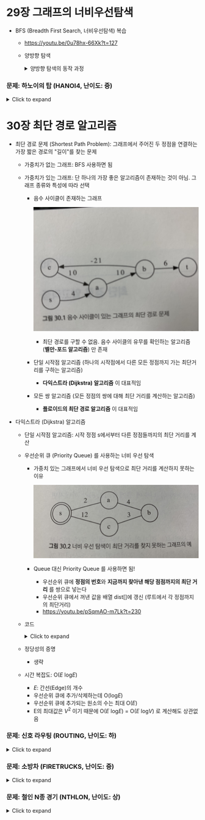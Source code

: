 # 29장 그래프의 너비우선탐색

- BFS (Breadth First Search, 너비우선탐색) 복습
  - https://youtu.be/0u78hx-66Xk?t=127
  - 양방향 탐색
    <details>
    <summary>양방향 탐색의 동작 과정</summary>

    ![](images/00.jpg)
    </details>

### 문제: 하노이의 탑 (HANOI4, 난이도: 중)

<details>
<summary>Click to expand</summary>

- 예제 입력

  ```
  3 (테스트 케이스의 수 C)
  
  5 (원반의 총 수 n)
  
  (1) 1
  (1) 3
  (2) 5 4
  (1) 2
  
  (0)
  (0)
  (0)
  (5) 5 4 3 2 1
  
  3 (원반의 총 수 n)
  
  (1) 2
  (0)
  (2) 3 1
  (0)
  
  (0)
  (0)
  (0)
  (3) 3 2 1
  
  10 (원반의 총 수 n)
  
  (2) 8 7
  (2) 5 4
  (3) 6 3 2
  (3) 10 9 1
  
  (0)
  (0)
  (0)
  (10) 10 9 8 7 6 5 4 3 2 1
  ```

- 원반이 꽂혀있는 상태 하나가 한개의 정점(vertex)이 됨

  - 그 상태에서 원반을 하나 옮겨서 만들 수 있는 상태가 그 정점에 연결된 정점이 됨

  - 원반이 꽂혀있는 상태를 4개의 정수배열로 표현해버리면 메모리소비가 크므로 비트마스크를 사용

  - 각 원반이 몇번 기둥이 꽂혀있는지가 결정되면 각 기둥에 원반이 어떻게 꽂힐지도 결정됨

    ```java
    class State {
        int diskState = 0; // 디스크가 어느 기둥에 꽂혀 있는지를 비트로 표현
    
        public void setDisk(int diskNum, int towerNum) {
          // 해당 diskNum 위치의 기존 towerNum 값 지우기
          this.diskState = this.diskState & ~(3 << (diskNum * 2));
    
          // 해당 diskNum 위치에 새로운 towerNum 값 넣기
          this.diskState = this.diskState | (towerNum << (diskNum * 2));
        }
    
        public int[] getTops() {
          int[] tops = new int[] {-1, -1, -1, -1};
          int currentDiskNum = 0;
          int currentDiskState = this.diskState;
          while (currentDiskState != 0) {
            int towerNum = currentDiskState & 3;
            if (tops[towerNum] == -1) {
              tops[towerNum] = currentDiskNum;
            } else {
              tops[towerNum] = Math.min(tops[towerNum], currentDiskNum);
            }
            currentDiskNum++;
            currentDiskState = currentDiskState >> 2;
          }
          return tops;
        }
    }
    ```

- 단방향 탐색

  ```java
  int solve(State initialState, State finalState) {
  		var queue = new LinkedList<State>();
      queue.addLast(initialState);
      count[initialState.diskState] = 0;
  
      while (!queue.isEmpty()) {
        State state = queue.removeFirst();
        int[] tops = state.getTops();
  
        for (int towerNumFrom = 0; towerNumFrom < 4; towerNumFrom++) {
            int top = tops[towerNumFrom];
            if (top == -1) continue; // 원반이 없는 기둥은 패스
  
            for (int towerNumTo = 0; towerNumTo < 4; towerNumTo++) {
                if (towerNumFrom == towerNumTo) continue; // 같은 기둥으로는 옮길 수 없다
  
                // 옮기려는 기둥의 맨 위의 원반이 지금 옮기려는 원반보다 번호가 작다면 옮길 수 없다
                // 옮기려는 기둥이 비어있으면 가능
                if (tops[towerNumTo] != -1 && tops[towerNumTo] < top) continue;
  
                // 원반 옮겨서 새로운 state 생성
                State newState = state.newState(top, towerNumTo);
  
                // 이미 방문했던 state라면 스킵
                if (count[newState.diskState] != -1) continue;
  
                // 최종상태에 도달했다면
                if (newState.diskState == finalState.diskState) {
                  return count[state.diskState] + 1;
                }
  
                // 아직까지 발견되지 않은 state라면 지금까지의 count에 +1해서 기록
                count[newState.diskState] = count[state.diskState] + 1;
              
              	// 큐에 넣는다
                queue.addLast(newState);
            }
        }
      }
      return -1;
  }
  ```

  

- 양방향 탐색

  ```java
  int solve(State initialState, State finalState) {
      LinkedList<State> queue = new LinkedList<>();
    
      queue.addLast(initialState);
      count[initialState.diskState] = 1; // 1을 넣는다!
    
      queue.addLast(finalState);
      count[finalState.diskState] = -1; // -1을 넣는다!
  
      while (!queue.isEmpty()) {
          State state = queue.removeFirst();
          int[] tops = state.getTops();
  
          for (int towerNumFrom = 0; towerNumFrom < 4; towerNumFrom++) {
              int top = tops[towerNumFrom];
              if (top == -1) continue; // 원반이 없는 기둥은 패스
  
              for (int towerNumTo = 0; towerNumTo < 4; towerNumTo++) {
                if (towerNumFrom == towerNumTo) continue; // 같은 기둥으로는 옮길 수 없다
  
                // 옮기려는 기둥의 맨 위의 원반이 지금 옮기려는 원반보다 번호가 작다면 옮길 수 없다
                // 옮기려는 기둥이 비어있으면 가능
                if (tops[towerNumTo] != -1 && tops[towerNumTo] < top) continue;
  
                // 원반 옮겨서 새로운 state 생성
                State newState = state.newState(top, towerNumTo);
  
                // 이미 방문했던 state라면 스킵
                if (Integer.signum(count[state.diskState])
                    == Integer.signum(count[newState.diskState])) continue;
  
                // 중간에서 만났다면
                if (-Integer.signum(count[state.diskState])
                    == Integer.signum(count[newState.diskState])) {
                  return  Math.abs(count[state.diskState])
                    + Math.abs(count[newState.diskState]) - 1;
                }
  
                // 아직 방문하지 않은 state라면
                if (count[state.diskState] > 0) {
                  count[newState.diskState] = count[state.diskState] + 1;
                } else {
                  count[newState.diskState] = count[state.diskState] - 1;
                }
                queue.addLast(newState);
              }
          }
      }
      return -1;
  }
  ```

</details>  



# 30장 최단 경로 알고리즘

- 최단 경로 문제 (Shortest Path Problem): 그래프에서 주어진 두 정점을 연결하는 가장 짧은 경로의 "길이"를 찾는 문제

  - 가중치가 없는 그래프: BFS 사용하면 됨

  - 가중치가 있는 그래프: 단 하나의 가장 좋은 알고리즘이 존재하는 것이 아님. 그래프 종류와 특성에 따라 선택

    - 음수 사이클이 존재하는 그래프

      ![](images/02.jpg)

      - 최단 경로를 구할 수 없음. 음수 사이클의 유무를 확인하는 알고리즘 (**벨만-포드 알고리즘**) 만 존재

    - 단일 시작점 알고리즘 (하나의 시작점에서 다른 모든 정점까지 가는 최단거리를 구하는 알고리즘)

      - **다익스트라 (Dijkstra) 알고리즘** 이 대표적임

    - 모든 쌍 알고리즘 (모든 정점의 쌍에 대해 최단 거리를 계산하는 알고리즘)

      - **플로이드의 최단 경로 알고리즘** 이 대표적임

        

- 다익스트라 (Dijkstra) 알고리즘

  - 단일 시작점 알고리즘: 시작 정점 s에서부터 다른 정점들까지의 최단 거리를 계산

  - 우선순위 큐 (Priority Queue) 를 사용하는 너비 우선 탐색

    - 가중치 있는 그래프에서 너비 우선 탐색으로 최단 거리를 계산하지 못하는 이유

      ![](images/01.jpg)

    - Queue 대신 Priority Queue 를 사용하면 됨!

      - 우선순위 큐에 **정점의 번호**와 **지금까지 찾아낸 해당 점점까지의 최단 거리** 를 쌍으로 넣는다
      - 우선순위 큐에서 꺼낸 값을 배열 dist[]에 갱신 (루트에서 각 정점까지의 최단거리)
      - https://youtu.be/pSqmAO-m7Lk?t=230

  - 코드
    <details>
    <summary>Click to expand</summary>

    ```java
    class Pair {
        Pair(int vertexNum, int cost) {
          this.vertexNum = vertexNum;
          this.cost = cost;
        }
        int vertexNum;
        int cost;
    }
    
    int[] dijkstra(List<List<Pair>> adj) {
        int n = adj.size(); // 정점(vertex)의 개수
    
        int[] dist = new int[n];
        Arrays.fill(dist, Integer.MAX_VALUE);
        dist[0] = 0; // 시작점의 dist는 0
    
        var pq = new PriorityQueue<Pair>(Comparator.comparingInt(v -> v.cost));
        pq.add(new Pair(0, 0));
        while (!pq.isEmpty()) {
          Pair currentVertex = pq.poll();
    
          // 만약 지금 꺼낸 것보다 더 짧은 경로를 알고 있다면 지금 꺼낸 것을 무시한다
          if (dist[currentVertex.vertexNum] < currentVertex.cost) continue;
    
          // currentVertex와 인접한 정점들을 모두 검사한다
          for (Pair adjVertex : adj.get(currentVertex.vertexNum)) {
            int nextDist = currentVertex.cost + adjVertex.cost;
    
            // 더 짧은 경로를 발견하면 dist[]를 갱신하고 우선순위 큐에 넣는다
            if (dist[adjVertex.vertexNum] > nextDist) {
              dist[adjVertex.vertexNum] = nextDist;
              pq.add(new Pair(adjVertex.vertexNum, nextDist));
            }
          }
        }
    
        return dist;
    }
    ```
    </details>
    

  - 정당성의 증명
    - 생략
  - 시간 복잡도: O(*E* log*E*)
    - *E*: 간선(Edge)의 개수
    - 우선순위 큐에 추가/삭제하는데 O(log*E*)
    - 우선순위 큐에 추가되는 원소의 수는 최대 O(*E*)
    - E의 최대값은 $V^2$ 이기 때문에 O(*E* log*E*) = O(*E* log*V*) 로 계산해도 상관없음



### 문제: 신호 라우팅 (ROUTING, 난이도: 하)

<details>
<summary>Click to expand</summary>

- https://algospot.com/judge/problem/read/ROUTING

- 덧셈이 곱셈으로 바뀐 다익스트라일뿐

  ```java
  class Pair {
      Pair(int vertexNum, double cost) {
        this.vertexNum = vertexNum;
        this.cost = cost;
      }
      int vertexNum;
      double cost;
  }
  
  double dijkstra(List<List<Pair>> adj) {
    int n = adj.size(); // 정점(vertex)의 개수
  
    double[] dist = new double[n];
    Arrays.fill(dist, Double.MAX_VALUE);
    dist[0] = 0.0; // 시작점의 dist는 0.0
  
    var pq = new PriorityQueue<Pair>(Comparator.comparingDouble(v -> v.cost));
    pq.add(new Pair(0, 0.0));
    while (!pq.isEmpty()) {
      Pair currentVertex = pq.poll();
  
      // 만약 지금 꺼낸 것보다 더 짧은 경로를 알고 있다면 지금 꺼낸 것을 무시한다
      if (dist[currentVertex.vertexNum] < currentVertex.cost) continue;
  
      // currentVertex와 인접한 정점들을 모두 검사한다
      for (Pair adjVertex : adj.get(currentVertex.vertexNum)) {
        if (adjVertex.vertexNum == 0) continue;
  
        double nextDist;
        if (currentVertex.vertexNum == 0) {
          nextDist = adjVertex.cost;
        } else {
          nextDist = currentVertex.cost * adjVertex.cost;
        }
        if (dist[adjVertex.vertexNum] > nextDist) {
          dist[adjVertex.vertexNum] = nextDist;
          pq.add(new Pair(adjVertex.vertexNum, nextDist));
        }
      }
    }
  
    return dist[n - 1]; // 제일 마지막 정점까지의 최단 거리를 리턴
  }
  ```

</details>  



### 문제: 소방차 (FIRETRUCKS, 난이도: 중)
<details>
<summary>Click to expand</summary>

- https://algospot.com/judge/problem/read/FIRETRUCKS

- 가상의 정점 0을 추가하면 쉽게 풀림

  ```java
  class Pair {
      Pair(int vertexNum, int cost) {
        this.vertexNum = vertexNum;
        this.cost = cost;
      }
      int vertexNum;
      int cost;
  }
  
  public int dijkstra(List<List<Pair>> adj, int[] fireSpots) {
      int n = adj.size(); // 정점(vertex)의 개수
  
      int[] dist = new int[n];
      Arrays.fill(dist, Integer.MAX_VALUE);
      dist[0] = 0; // 시작점의 dist는 0
  
      var pq = new PriorityQueue<Pair>(Comparator.comparingInt(v -> v.cost));
      pq.add(new Pair(0, 0));
      while (!pq.isEmpty()) {
        Pair currentVertex = pq.poll();
  
        // 만약 지금 꺼낸 것보다 더 짧은 경로를 알고 있다면 지금 꺼낸 것을 무시한다
        if (dist[currentVertex.vertexNum] < currentVertex.cost) continue;
  
        // currentVertex와 인접한 정점들을 모두 검사한다
        for (Pair adjVertex : adj.get(currentVertex.vertexNum)) {
          if (adjVertex.vertexNum == 0) continue;
  
          int nextDist = currentVertex.cost + adjVertex.cost;
          if (dist[adjVertex.vertexNum] > nextDist) {
            dist[adjVertex.vertexNum] = nextDist;
            pq.add(new Pair(adjVertex.vertexNum, nextDist));
          }
        }
      }
  
      int answer = 0;
      for (int fireSpot : fireSpots) {
        answer += dist[fireSpot];
      }
      return answer;
  }
  ```

</details>



### 문제: 철인 N종 경기 (NTHLON, 난이도: 상)

<details>
<summary>Click to expand</summary>

- https://algospot.com/judge/problem/read/NTHLON

- 두 선수의 도착시간 차이를 정점으로 하고, 소요시간을 간선으로 하는 그래프를 그린다

  1. 두 선수가 완주했을 때 도착시간의 차이가 0이 되어야 하므로 종료정점은 0 이 된다

  2. 종목을 조합하면 무한한 크기의 그래프가 생겨버리므로, -200 ~ +200 범위를 벗어나는 정점은 그리지 않는다

  3. 시작정점은 1, 2 번에 해당하지 않는 값으로 대충 정하면 됨
  4. 그래프가 다 그려졌으면 그냥 다익스트라 돌리면 끝

  ```java
  class Pair {
      Pair(int vertexNum, int cost) {
        this.vertexNum = vertexNum;
        this.cost = cost;
      }
      int vertexNum;
      int cost;
  }
  
  int actualVertexNum(int delta) {
    return delta + 200; // delta 값은 범위는 -199 ~ +199
  }
  
  List<List<Pair>> makeGraph(int[] aTimes, int[] bTimes) {
      int sportsCount = aTimes.length; // 운동종목 수
      int vertexCount = 402; // -200 ~ 200 그리고 시작점
      int rootVertexNum = 401;
  
      List<List<Pair>> adj = new ArrayList<>();
      for (int i = 0; i < vertexCount; i++) adj.add(new ArrayList<Pair>());
  
      // 루트와 인접하는 정점 만들기
      for (int i = 0; i < sportsCount; i++) {
        int delta = aTimes[i] - bTimes[i];
        adj.get(rootVertexNum).add(new Pair(actualVertexNum(delta), aTimes[i]));
      }
  
      // 현재 차이
      for (int delta = -200; delta <= 200; delta++) {
        // i번 종목을 뒤에 붙인다면?
        for (int i = 0; i < aTimes.length; i++) {
          int next = delta + (aTimes[i] - bTimes[i]);
  
          // 시간 차이가 200을 넘는 정점은 만들 필요가 없다
          if (next < -200 || 200 < next) continue;
  
          adj.get(actualVertexNum(delta)).add(new Pair(actualVertexNum(next), aTimes[i]));
        }
      }
      return adj;
  }
  ```
</details>
  
